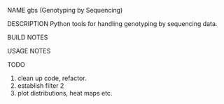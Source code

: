 NAME
gbs (Genotyping by Sequencing)

DESCRIPTION
Python tools for handling genotyping by sequencing data. 


BUILD NOTES

USAGE NOTES


TODO

1) clean up code, refactor.
2) establish filter 2
3) plot distributions, heat maps etc.
